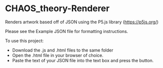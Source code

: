 # CHAOS_theory-Renderer
Renders artwork based off of JSON using the P5.js library (https://p5js.org/)

Please see the Example JSON file for formatting instructions.

To use this project:
  * Download the .js and .html files to the same folder
  * Open the .html file in your browser of choice.
  * Paste the text of your JSON file into the text box and press the button.
